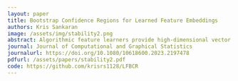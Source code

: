 ```yaml
---
layout: paper
title: Bootstrap Confidence Regions for Learned Feature Embeddings
authors: Kris Sankaran
image: /assets/img/stability2.png
abstract: Algorithmic feature learners provide high-dimensional vector representations for non-matrix structured signals, like images, audio, text, and graphs. Low-dimensional projections derived from these representations can be used to explore variation across collections of these data. However, it is not clear how to assess the uncertainty associated with these projections. We adapt methods developed for bootstrapping principal components analysis to the setting where features are learned from non-matrix data. We empirically compare the derived confidence regions in simulations, varying factors that influence both feature learning and the bootstrap. Approaches are illustrated on spatial proteomic data. Code, data, and trained models are released as an R compendium.
journal: Journal of Computational and Graphical Statistics
journalurl: https://doi.org/10.1080/10618600.2023.2197478
pdfurl: /assets/papers/stability2.pdf
code: https://github.com/krisrs1128/LFBCR
---
```

